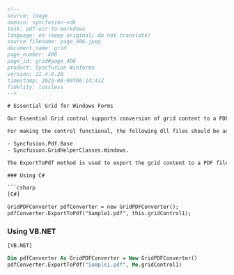 ```html
<!-- 
source: image
domain: syncfusion-sdk
task: pdf-ocr-to-markdown
language: en (keep original; do not translate)
source_filename: page_406.jpeg
document_name: grid
page_number: 406
page_id: grid#page_406
product: Syncfusion Winforms
version: 11.4.0.26
timestamp: 2025-08-09T06:14:41Z
fidelity: lossless
-->

# Essential Grid for Windows Forms

Our Essential Grid control supports conversion of grid content to a PDF file. Data in Grid control can be converted to a PDF document for offline verification and/or computation. This can be achieved by making use of the GridPDFConverter class. The PDF libraries are used to support the conversion of grid content to a PDF page.

For making the control functional, the following dll files should be added along with the default dll files in the reference folder:

- Syncfusion.Pdf.Base
- Syncfusion.GridHelperClasses.Windows.

The ExportToPdf method is used to export the grid content to a PDF file. Following code example illustrates how to convert the content in grid to PDF.

### Using C#

```csharp
[C#]

GridPDFConverter pdfConverter = new GridPDFConverter(); 
pdfConverter.ExportToPdf("Sample1.pdf", this.gridControl1);
```

### Using VB.NET

```vb
[VB.NET]

Dim pdfConverter As GridPDFConverter = New GridPDFConverter()
pdfConverter.ExportToPdf("Sample1.pdf", Me.gridControl1)
```

<!-- tags: [pdf conversion, grid, windows forms, syncfusion, GridPDFConverter, exporttoPdf, dll files] keywords: [grid content, pdf document, offline verification, computation, reference folder, sample export code, C#, VB.NET] -->
```